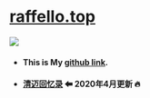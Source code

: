 # [raffello.top](http://www.raffello.top)

![](https://user-images.githubusercontent.com/63034623/79251740-25676400-7eb3-11ea-81e1-381b5ba6bab6.png)

- #### This is My [github link](https://github.com/raffello "raffello（邱峰）").

- #### [清迈回忆录](https://github.com/raffello/raffello.github.io/tree/master/memoir-清迈回忆录%20⬅%202020年4月更新%20🔥 "raffello（邱峰）") ⬅ 2020年4月更新 🔥
